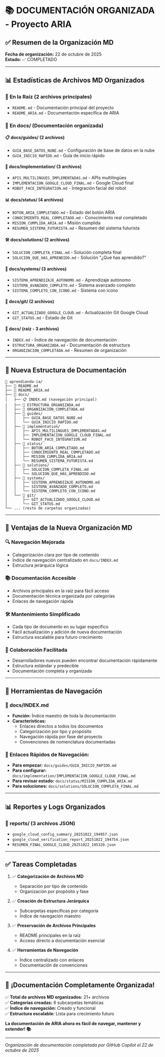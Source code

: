 # 📚 DOCUMENTACIÓN ORGANIZADA - Proyecto ARIA

## ✅ Resumen de la Organización MD

**Fecha de organización:** 22 de octubre de 2025  
**Estado:** ✅ COMPLETADO

---

## 📊 Estadísticas de Archivos MD Organizados

### 📖 **En la Raíz** (2 archivos principales)
- `README.md` - Documentación principal del proyecto
- `README_ARIA.md` - Documentación específica de ARIA

### 📁 **En docs/** (Documentación organizada)

#### 📋 **docs/guides/** (2 archivos)
- `GUIA_BASE_DATOS_NUBE.md` - Configuración de base de datos en la nube
- `GUIA_INICIO_RAPIDO.md` - Guía de inicio rápido

#### 🔧 **docs/implementation/** (3 archivos)
- `APIS_MULTILINGUES_IMPLEMENTADAS.md` - APIs multilingües
- `IMPLEMENTACION_GOOGLE_CLOUD_FINAL.md` - Google Cloud final
- `ROBOT_FACE_INTEGRATION.md` - Integración facial del robot

#### 📊 **docs/status/** (4 archivos)
- `BOTON_ARIA_COMPLETADO.md` - Estado del botón ARIA
- `CONOCIMIENTO_REAL_COMPLETADO.md` - Conocimiento real completado
- `MISION_CUMPLIDA_ARIA.md` - Misión cumplida
- `RESUMEN_SISTEMA_FUTURISTA.md` - Resumen del sistema futurista

#### 🛠️ **docs/solutions/** (2 archivos)
- `SOLUCION_COMPLETA_FINAL.md` - Solución completa final
- `SOLUCION_QUE_HAS_APRENDIDO.md` - Solución "¿Qué has aprendido?"

#### 🤖 **docs/systems/** (3 archivos)
- `SISTEMA_APRENDIZAJE_AUTONOMO.md` - Aprendizaje autónomo
- `SISTEMA_AVANZADO_COMPLETO.md` - Sistema avanzado completo
- `SISTEMA_COMPLETO_CON_ICONO.md` - Sistema con icono

#### 🔄 **docs/git/** (2 archivos)
- `GIT_ACTUALIZADO_GOOGLE_CLOUD.md` - Actualización Git Google Cloud
- `GIT_STATUS.md` - Estado de Git

#### 📐 **docs/** (raíz - 3 archivos)
- `INDEX.md` - Índice de navegación de documentación
- `ESTRUCTURA_ORGANIZADA.md` - Documentación de estructura
- `ORGANIZACION_COMPLETADA.md` - Resumen de organización

---

## 📁 Nueva Estructura de Documentación

```
📂 aprendiendo-ia/
├── 📖 README.md
├── 📖 README_ARIA.md
├── 📂 docs/
│   ├── 📋 INDEX.md (navegación principal)
│   ├── 📐 ESTRUCTURA_ORGANIZADA.md
│   ├── 📐 ORGANIZACION_COMPLETADA.md
│   ├── 📁 guides/
│   │   ├── GUIA_BASE_DATOS_NUBE.md
│   │   └── GUIA_INICIO_RAPIDO.md
│   ├── 📁 implementation/
│   │   ├── APIS_MULTILINGUES_IMPLEMENTADAS.md
│   │   ├── IMPLEMENTACION_GOOGLE_CLOUD_FINAL.md
│   │   └── ROBOT_FACE_INTEGRATION.md
│   ├── 📁 status/
│   │   ├── BOTON_ARIA_COMPLETADO.md
│   │   ├── CONOCIMIENTO_REAL_COMPLETADO.md
│   │   ├── MISION_CUMPLIDA_ARIA.md
│   │   └── RESUMEN_SISTEMA_FUTURISTA.md
│   ├── 📁 solutions/
│   │   ├── SOLUCION_COMPLETA_FINAL.md
│   │   └── SOLUCION_QUE_HAS_APRENDIDO.md
│   ├── 📁 systems/
│   │   ├── SISTEMA_APRENDIZAJE_AUTONOMO.md
│   │   ├── SISTEMA_AVANZADO_COMPLETO.md
│   │   └── SISTEMA_COMPLETO_CON_ICONO.md
│   └── 📁 git/
│       ├── GIT_ACTUALIZADO_GOOGLE_CLOUD.md
│       └── GIT_STATUS.md
└── ... (resto de carpetas organizadas)
```

---

## 🎯 Ventajas de la Nueva Organización MD

### 🔍 **Navegación Mejorada**
- Categorización clara por tipo de contenido
- Índice de navegación centralizado en `docs/INDEX.md`
- Estructura jerárquica lógica

### 📚 **Documentación Accesible**
- Archivos principales en la raíz para fácil acceso
- Documentación técnica organizada por categorías
- Enlaces de navegación rápida

### 🛠️ **Mantenimiento Simplificado**
- Cada tipo de documento en su lugar específico
- Fácil actualización y adición de nueva documentación
- Estructura escalable para futuro crecimiento

### 👥 **Colaboración Facilitada**
- Desarrolladores nuevos pueden encontrar documentación rápidamente
- Estructura estándar y predecible
- Documentación completa y organizada

---

## 🚀 Herramientas de Navegación

### 📍 **docs/INDEX.md**
- **Función:** Índice maestro de toda la documentación
- **Características:**
  - Enlaces directos a todos los documentos
  - Categorización por tipo y propósito
  - Navegación rápida por fase del proyecto
  - Convenciones de nomenclatura documentadas

### 🔗 **Enlaces Rápidos de Navegación:**
- **Para empezar:** `docs/guides/GUIA_INICIO_RAPIDO.md`
- **Para configurar:** `docs/implementation/IMPLEMENTACION_GOOGLE_CLOUD_FINAL.md`
- **Para revisar estado:** `docs/status/MISION_CUMPLIDA_ARIA.md`
- **Para soluciones:** `docs/solutions/SOLUCION_COMPLETA_FINAL.md`

---

## 📊 **Reportes y Logs Organizados**

### 📁 **reports/** (3 archivos JSON)
- `google_cloud_config_summary_20251022_194957.json`
- `google_cloud_verification_report_20251022_194754.json`
- `RESUMEN_FINAL_GOOGLE_CLOUD_20251022_195320.json`

---

## ✅ Tareas Completadas

1. ✅ **Categorización de Archivos MD**
   - Separación por tipo de contenido
   - Organización por propósito y fase

2. ✅ **Creación de Estructura Jerárquica**
   - Subcarpetas específicas por categoría
   - Índice de navegación maestro

3. ✅ **Preservación de Archivos Principales**
   - README principales en la raíz
   - Acceso directo a documentación esencial

4. ✅ **Herramientas de Navegación**
   - Índice centralizado con enlaces
   - Documentación de convenciones

---

## 🎊 ¡Documentación Completamente Organizada!

✅ **Total de archivos MD organizados:** 21+ archivos  
✅ **Categorías creadas:** 6 subcarpetas temáticas  
✅ **Índice de navegación:** Creado y funcional  
✅ **Estructura escalable:** Lista para crecimiento futuro  

**La documentación de ARIA ahora es fácil de navegar, mantener y extender! 📚**

---

*Organización de documentación completada por GitHub Copilot el 22 de octubre de 2025*